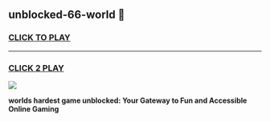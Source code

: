 
## unblocked-66-world 👋
<h3>
<a href="https://premium.freeplayer.one?title=unblocked-66-world&ref=14F">CLICK TO PLAY</a></h3>
<hr>

<h3>
<a href="https://premium.freeplayer.one?title=unblocked-66-world&ref=14F">CLICK 2 PLAY</a>
  
</h3>

<a href="https://premium.freeplayer.one?title=unblocked-66-world&ref=12F/"><img src="https://clearcache.store/games.png"></a>


**worlds hardest game unblocked: Your Gateway to Fun and Accessible Online Gaming**
